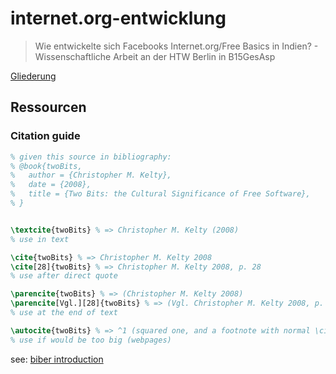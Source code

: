 # internet.org-entwicklung

> Wie entwickelte sich Facebooks Internet.org/Free Basics in Indien? - Wissenschaftliche Arbeit an der HTW Berlin in B15GesAsp

[Gliederung](https://github.com/jneidel/internet.org-entwicklung/blob/gliederung/gliederung.md#readme)

## Ressourcen

### Citation guide

```tex
% given this source in bibliography:
% @book{twoBits,
%   author = {Christopher M. Kelty},
%   date = {2008},
%   title = {Two Bits: the Cultural Significance of Free Software},
% }


\textcite{twoBits} % => Christopher M. Kelty (2008)
% use in text

\cite{twoBits} % => Christopher M. Kelty 2008
\cite[28]{twoBits} % => Christopher M. Kelty 2008, p. 28
% use after direct quote

\parencite{twoBits} % => (Christopher M. Kelty 2008)
\parencite[Vgl.][28]{twoBits} % => (Vgl. Christopher M. Kelty 2008, p. 28)
% use at the end of text

\autocite{twoBits} % => ^1 (squared one, and a footnote with normal \cite)
% use if would be too big (webpages)
```

see: [biber introduction](https://en.wikibooks.org/wiki/LaTeX/Bibliographies_with_biblatex_and_biber)

